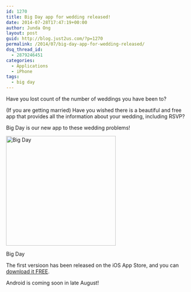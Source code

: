 ```yaml
---
id: 1270
title: Big Day app for wedding released!
date: 2014-07-28T17:47:19+00:00
author: Junda Ong
layout: post
guid: http://blog.just2us.com/?p=1270
permalink: /2014/07/big-day-app-for-wedding-released/
dsq_thread_id:
  - 2879246451
categories:
  - Applications
  - iPhone
tags:
  - big day
---
```

Have you lost count of the number of weddings you have been to?

(If you are getting married) Have you wished there is a beautiful and free app that provides all the information about your wedding, including RSVP?

Big Day is our new app to these wedding problems!

<div id="attachment_1271" style="width: 310px" class="wp-caption aligncenter">
  <a href="https://itunes.apple.com/app/id893058438?&at=11luru" onclick="__gaTracker('send', 'event', 'outbound-article', 'https://itunes.apple.com/app/id893058438?&at=11luru', '');" target="_blank"><img class="size-medium wp-image-1271" src="http://blog.just2us.com/wp-content/uploads/2014/07/iTunesArtwork-300x300.png" alt="Big Day" width="300" height="300" srcset="http://blog.just2us.com/wp-content/uploads/2014/07/iTunesArtwork-150x150.png 150w, http://blog.just2us.com/wp-content/uploads/2014/07/iTunesArtwork-300x300.png 300w, http://blog.just2us.com/wp-content/uploads/2014/07/iTunesArtwork-100x100.png 100w, http://blog.just2us.com/wp-content/uploads/2014/07/iTunesArtwork-200x200.png 200w, http://blog.just2us.com/wp-content/uploads/2014/07/iTunesArtwork-450x450.png 450w, http://blog.just2us.com/wp-content/uploads/2014/07/iTunesArtwork.png 512w" sizes="(max-width: 300px) 100vw, 300px" /></a>
  
  <p class="wp-caption-text">
    Big Day
  </p>
</div>

The first versioon has been released on the iOS App Store, and you can <a href="https://itunes.apple.com/app/id893058438?&at=11luru" onclick="__gaTracker('send', 'event', 'outbound-article', 'https://itunes.apple.com/app/id893058438?&at=11luru', 'download it FREE');" target="_blank">download it FREE</a>.

Android is coming soon in late August!

<div style="font-size:0px;height:0px;line-height:0px;margin:0;padding:0;clear:both">
</div>